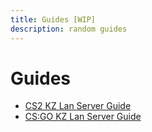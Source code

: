 ```yaml
---
title: Guides [WIP]
description: random guides
---
```


# Guides

- [CS2 KZ Lan Server Guide](/guides/cs2kz-lan)
- [CS:GO KZ Lan Server Guide](/guides/csgokz-lan)
